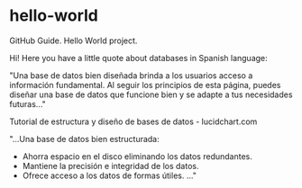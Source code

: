 # hello-world
GitHub Guide. Hello World project.

Hi! Here you have a little quote about databases in Spanish language:

"Una base de datos bien diseñada brinda a los usuarios acceso a información fundamental. Al seguir los principios de esta página, puedes diseñar una base de datos que funcione bien y se adapte a tus necesidades futuras..."

Tutorial de estructura y diseño de bases de datos - lucidchart.com

"...Una base de datos bien estructurada:
  - Ahorra espacio en el disco eliminando los datos redundantes.
  - Mantiene la precisión e integridad de los datos.
  - Ofrece acceso a los datos de formas útiles.
..."
